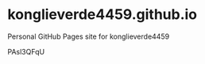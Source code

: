 # konglieverde4459.github.io
Personal GitHub Pages site for konglieverde4459



























PAsl3QFqU
